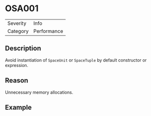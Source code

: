 # OSA001

<table>
<tr>
  <td>Severity</td>
  <td>Info</td>
</tr>
<tr>
  <td>Category</td>
  <td>Performance</td>
</tr>
</table>

## Description

Avoid instantiation of `SpaceUnit` or `SpaceTuple` by default constructor or expression.

## Reason

Unnecessary memory allocations.

## Example
